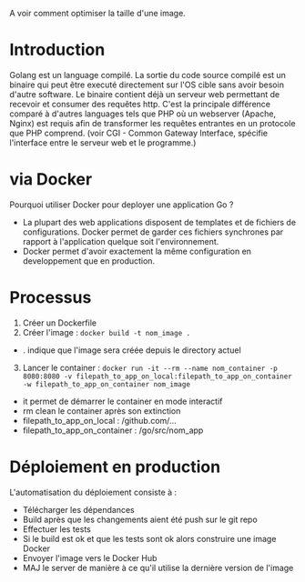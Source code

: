 A voir comment optimiser la taille d'une image.

# Introduction

Golang est un language compilé. La sortie du code source compilé est un binaire qui peut être executé directement sur l'OS cible sans avoir besoin d'autre software.
Le binaire contient déjà un serveur web permettant de recevoir et consumer des requêtes http.
C'est la principale différence comparé à d'autres languages tels que PHP où un webserver (Apache, Nginx) est requis afin de transformer les requêtes entrantes en un protocole que PHP comprend. (voir CGI - Common Gateway Interface, spécifie l'interface entre le serveur web et le programme.)

# via Docker

Pourquoi utiliser Docker pour deployer une application Go ?

- La plupart des web applications disposent de templates et de fichiers de configurations. Docker permet de garder ces fichiers synchrones par rapport à l'application quelque soit l'environnement.
- Docker permet d'avoir exactement la même configuration en developpement que en production.

# Processus

1. Créer un Dockerfile
2. Créer l'image : `docker build -t nom_image .`

- . indique que l'image sera créée depuis le directory actuel

3. Lancer le container : `docker run -it --rm --name nom_container -p 8080:8080 -v filepath_to_app_on_local:filepath_to_app_on_container -w filepath_to_app_on_container nom_image`

- it permet de démarrer le container en mode interactif
- rm clean le container après son extinction
- filepath_to_app_on_local : /github.com/...
- filepath_to_app_on_container : /go/src/nom_app

# Déploiement en production

L'automatisation du déploiement consiste à :

- Télécharger les dépendances
- Build après que les changements aient été push sur le git repo
- Effectuer les tests
- Si le build est ok et que les tests sont ok alors construire une image Docker
- Envoyer l'image vers le Docker Hub
- MAJ le server de manière à ce qu'il utilise la dernière version de l'image
